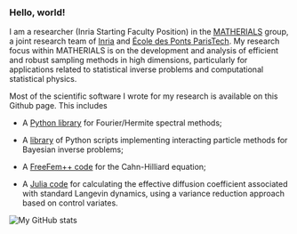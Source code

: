 ### Hello, world!

I am a researcher (Inria Starting Faculty Position) in  the <a href="https://team.inria.fr/matherials/">MATHERIALS</a> group,
a joint research team of <a href="http://www.inria.fr/">Inria</a> and <a href="http://www.enpc.fr/">École des Ponts ParisTech</a>.
My research focus within MATHERIALS is on the development and analysis of efficient and robust sampling methods in high dimensions,
particularly for applications related to statistical inverse problems and computational statistical physics.

Most of the scientific software I wrote for my research is available on this Github page.
This includes

- A [Python library](https://github.com/urbainvaes/hermipy) for Fourier/Hermite spectral methods;

- A [library](https://github.com/urbainvaes/bayesicle) of Python scripts implementing interacting particle methods for Bayesian inverse problems;

- A [FreeFem++ code](https://github.com/urbainvaes/cahn-hilliard) for the Cahn-Hilliard equation;

- A [Julia code](https://github.com/urbainvaes/Langevin-self-diffusion) for calculating the effective diffusion coefficient associated with standard Langevin dynamics,
  using a variance reduction approach based on control variates.

![My GitHub stats](https://github-readme-stats.vercel.app/api?username=urbainvaes&show_icons=true&theme=default&include_all_commits=true&hide_rank=true&hide_titcle=true)
